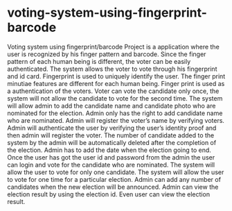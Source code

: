 # voting-system-using-fingerprint-barcode
Voting system using fingerprint/barcode Project is a application where the user is recognized by his finger pattern and barcode. Since the finger pattern of each human being is different, the voter can be easily authenticated. The system allows the voter to vote through his fingerprint and id card. Fingerprint is used to uniquely identify the user. The finger print minutiae features are different for each human being. Finger print is used as a authentication of the voters. Voter can vote the candidate only once, the system will not allow the candidate to vote for the second time. The system will allow admin to add the candidate name and candidate photo who are nominated for the election. Admin only has the right to add candidate name who are nominated. Admin will register the voter’s name by verifying voters. Admin will authenticate the user by verifying the user’s identity proof and then admin will register the voter. The number of candidate added to the system by the admin will be automatically deleted after the completion of the election. Admin has to add the date when the election going to end. Once the user has got the user id and password from the admin the user can login and vote for the candidate who are nominated. The system will allow the user to vote for only one candidate. The system will allow the user to vote for one time for a particular election. Admin can add any number of candidates when the new election will be announced. Admin can view the election result by using the election id. Even user can view the election result. 
